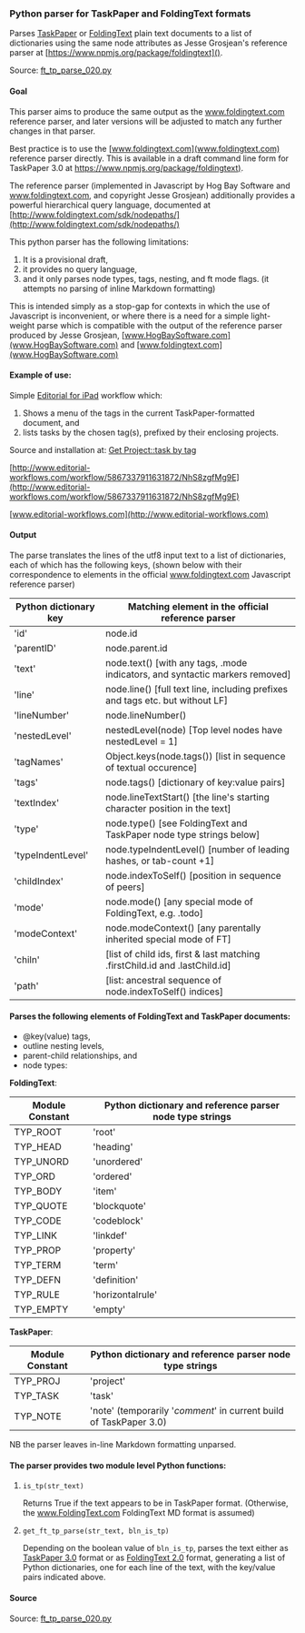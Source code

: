 ### Python parser for TaskPaper and FoldingText formats

Parses [TaskPaper](www.hogbaysoftware.com) or [FoldingText](www.FoldingText.com) plain text documents to a list of dictionaries using the same node attributes as Jesse Grosjean's reference parser at [https://www.npmjs.org/package/foldingtext]().

Source: [ft_tp_parse_020.py](https://github.com/RobTrew/tree-tools/blob/master/TaskPaper%20scripts/ft_tp_parse_020.py)

#### Goal

This parser aims to produce the same output as the www.foldingtext.com reference parser, and later versions will be adjusted to match any further changes in that parser.

Best practice is to use the [www.foldingtext.com](www.foldingtext.com) reference parser directly. This is available in a draft command line form for TaskPaper 3.0 at [https://www.npmjs.org/package/foldingtext)](https://www.npmjs.org/package/foldingtext).

The reference parser (implemented in Javascript by Hog Bay Software and www.foldingtext.com, and copyright Jesse Grosjean) additionally provides a powerful hierarchical query language, documented at [http://www.foldingtext.com/sdk/nodepaths/](http://www.foldingtext.com/sdk/nodepaths/)

This python parser has the following limitations:

1. It is a provisional draft,
2. it provides no query language,
3. and it only parses node types, tags, nesting, and ft mode flags.
	(it attempts no parsing of inline Markdown formatting)

This is intended simply as a stop-gap for contexts in which the use of Javascript is inconvenient, or where there is a need for a simple light-weight parse which is compatible with the output of the reference parser produced by Jesse Grosjean, [www.HogBaySoftware.com](www.HogBaySoftware.com) and [www.foldingtext.com](www.HogBaySoftware.com)

#### Example of use:

Simple [Editorial for iPad](http://omz-software.com/editorial/) workflow which:

1. Shows a menu of the tags in the current TaskPaper-formatted document, and
2. lists tasks by the chosen tag(s), prefixed by their enclosing projects.

Source and installation at: [Get Project::task by tag](http://www.editorial-workflows.com/workflow/5867337911631872/NhS8zgfMg9E) 

[http://www.editorial-workflows.com/workflow/5867337911631872/NhS8zgfMg9E](http://www.editorial-workflows.com/workflow/5867337911631872/NhS8zgfMg9E)

[www.editorial-workflows.com](http://www.editorial-workflows.com)

#### Output

The parse translates the lines of the utf8 input text to a list of dictionaries, each of which has the following keys, (shown below with their correspondence to elements in the official www.foldingtext.com Javascript reference parser)

Python dictionary key | Matching element in the official reference parser
---|---
'id' | node.id
'parentID' | node.parent.id
'text' | node.text() [with any tags, .mode indicators, and syntactic markers removed]
'line' | node.line() [full text line, including prefixes and tags etc. but without LF]
'lineNumber' | node.lineNumber()
'nestedLevel' | nestedLevel(node) [Top level nodes have nestedLevel = 1]
'tagNames' | Object.keys(node.tags()) [list in sequence of textual occurence]
'tags' | node.tags() [dictionary of key:value pairs]
'textIndex' | node.lineTextStart() [the line's starting character position in the text]
'type' | node.type() [see FoldingText and TaskPaper node type strings below]
'typeIndentLevel' | node.typeIndentLevel() [number of leading hashes, or tab-count +1]
'childIndex' | node.indexToSelf() [position in sequence of peers]
'mode' | node.mode() [any special mode of FoldingText, e.g. .todo]
'modeContext' | node.modeContext() [any parentally inherited special mode of FT]
'chiln' | [list of child ids, first & last matching .firstChild.id and .lastChild.id]
'path' | [list: ancestral sequence of node.indexToSelf() indices]


#### Parses the following elements of FoldingText and TaskPaper documents:
- @key(value) tags,
- outline nesting levels,
- parent-child relationships, and
- node types:
	
**FoldingText**:

Module Constant | Python dictionary and reference parser node type strings
--- | ---
TYP_ROOT | 'root'
TYP_HEAD | 'heading'
TYP_UNORD | 'unordered'
TYP_ORD | 'ordered'
TYP_BODY | 'item'
TYP_QUOTE | 'blockquote'
TYP_CODE | 'codeblock'
TYP_LINK | 'linkdef'
TYP_PROP | 'property'
TYP_TERM | 'term'
TYP_DEFN | 'definition'
TYP_RULE | 'horizontalrule'
TYP_EMPTY | 'empty'

**TaskPaper**:

Module Constant | Python dictionary and reference parser node type strings
--- | ---	
TYP_PROJ | 'project'
TYP_TASK | 'task'
TYP_NOTE | 'note' (temporarily '_comment_' in current build of TaskPaper 3.0)


NB the parser leaves in-line Markdown formatting unparsed.

#### The parser provides two module level Python functions:

1. `is_tp(str_text)`

	Returns True if the text appears to be in TaskPaper format.
	(Otherwise, the www.FoldingText.com FoldingText MD format is assumed)

2. `get_ft_tp_parse(str_text, bln_is_tp)`

	Depending on the boolean value of `bln_is_tp`, parses the text either as [TaskPaper 3.0](http://support.foldingtext.com/discussions/development-versions) format or as [FoldingText 2.0](http://support.foldingtext.com/discussions/development-versions) format, generating a list of Python dictionaries, one for each line of the text, with the key/value pairs indicated above.
#### Source

Source: [ft_tp_parse_020.py](https://github.com/RobTrew/tree-tools/blob/master/TaskPaper%20scripts/ft_tp_parse_020.py)

